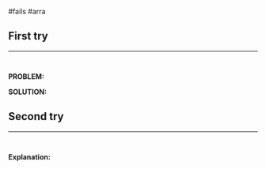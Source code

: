 #fails #arra
## First try
___
```go



```

**PROBLEM:**

**SOLUTION:**



## Second try
____
```go



```

**Explanation:**
